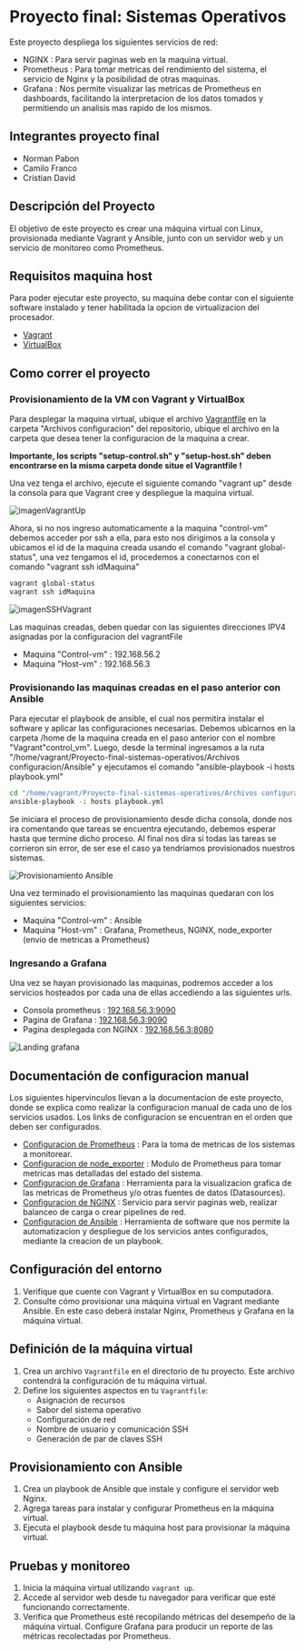 # Proyecto final: Sistemas Operativos

Este proyecto despliega los siguientes servicios de red:

- NGINX : Para servir paginas web en la maquina virtual.
- Prometheus : Para tomar metricas del rendimiento del sistema, el servicio de Nginx y la posibilidad
de otras maquinas.
- Grafana : Nos permite visualizar las metricas de Prometheus en dashboards, facilitando la interpretacion
de los datos tomados y permitiendo un analisis mas rapido de los mismos.

## Integrantes proyecto final

- Norman Pabon 
- Camilo Franco
- Cristian David  

## Descripción del Proyecto

El objetivo de este proyecto es crear una máquina virtual con Linux, provisionada mediante Vagrant y Ansible, junto con un servidor web y un servicio de monitoreo como Prometheus.

## Requisitos maquina host

Para poder ejecutar este proyecto, su maquina debe contar con el siguiente software instalado y tener habilitada la opcion de virtualizacion del procesador.

- [Vagrant](https://www.vagrantup.com/)
- [VirtualBox](https://www.virtualbox.org/)

## Como correr el proyecto

### Provisionamiento de la VM con Vagrant y VirtualBox

Para desplegar la maquina virtual, ubique el archivo [Vagrantfile](https://github.com/Aleksei324/Proyecto-final-sistemas-operativos/tree/main/Archivos%20configuracion/Vagrant) en la carpeta "Archivos configuracion" del repositorio, ubique el archivo en la carpeta que desea tener la configuracion de la maquina a crear. 

**Importante, los scripts "setup-control.sh" y "setup-host.sh" deben encontrarse en la misma carpeta donde situe el Vagrantfile !**

Una vez tenga el archivo, ejecute el siguiente comando "vagrant up" desde la consola para que Vagrant cree y despliegue la maquina virtual.

![imagenVagrantUp](https://raw.githubusercontent.com/Aleksei324/Proyecto-final-sistemas-operativos/main/Documentacion/media/capturaVagrantup.png)

Ahora, si no nos ingreso automaticamente a la maquina "control-vm" debemos acceder por ssh a ella, para esto nos dirigimos a la consola y ubicamos el id de la maquina creada usando el comando "vagrant global-status", una vez tengamos el id, procedemos a conectarnos con el comando "vagrant ssh idMaquina"

```bash
vagrant global-status
vagrant ssh idMaquina
```

![imagenSSHVagrant](https://raw.githubusercontent.com/Aleksei324/Proyecto-final-sistemas-operativos/main/Documentacion/media/imagenSSHVagrant.png)

Las maquinas creadas, deben quedar con las siguientes direcciones IPV4 asignadas por la configuracion del vagrantFile

- Maquina "Control-vm" : 192.168.56.2
- Maquina "Host-vm" : 192.168.56.3

### Provisionando las maquinas creadas en el paso anterior con Ansible

Para ejecutar el playbook de ansible, el cual nos permitira instalar el software y aplicar las configuraciones necesarias. Debemos ubicarnos en la carpeta /home de la maquina creada en el paso anterior con el nombre "Vagrant"control_vm". Luego, desde la terminal ingresamos a la ruta "/home/vagrant/Proyecto-final-sistemas-operativos/Archivos configuracion/Ansible" y ejecutamos el comando "ansible-playbook -i hosts playbook.yml"

```bash
cd "/home/vagrant/Proyecto-final-sistemas-operativos/Archivos configuracion/Ansible"
ansible-playbook -i hosts playbook.yml
```
Se iniciara el proceso de provisionamiento desde dicha consola, donde nos ira comentando que tareas se encuentra ejecutando, debemos esperar hasta que termine dicho proceso. Al final nos dira si todas las tareas se corrieron sin error, de ser ese el caso ya tendriamos provisionados nuestros sistemas.

![Provisionamiento Ansible](https://raw.githubusercontent.com/Aleksei324/Proyecto-final-sistemas-operativos/main/Documentacion/media/provisionando_ansible.png)

Una vez terminado el provisionamiento las maquinas quedaran con los siguientes servicios:

- Maquina "Control-vm" : Ansible
- Maquina "Host-vm" : Grafana, Prometheus, NGINX, node_exporter (envio de metricas a Prometheus)

### Ingresando a Grafana

Una vez se hayan provisionado las maquinas, podremos acceder a los servicios hosteados por cada una de ellas accediendo a las siguientes urls.

- Consola prometheus : [192.168.56.3:9090](http://192.168.56.3:9090)
- Pagina de Grafana : [192.168.56.3:9090](http://192.168.56.3:3000)
- Pagina desplegada con NGINX : [192.168.56.3:8080](http://192.168.56.3:8080)


![Landing grafana](https://raw.githubusercontent.com/Aleksei324/Proyecto-final-sistemas-operativos/main/Documentacion/media/grafana_landing.png)

## Documentación de configuracion manual

Los siguientes hipervinculos llevan a la documentacion de este proyecto, donde se explica como realizar la configuracion manual de cada uno de los servicios usados. Los links de configuracion se encuentran en el orden que deben ser configurados.

- [Configuracion de Prometheus](https://github.com/Aleksei324/Proyecto-final-sistemas-operativos/blob/main/Documentacion/Configuracion%20Prometheus.md) : Para la toma de metricas de los sistemas a monitorear.
- [Configuracion de node_exporter](https://github.com/Aleksei324/Proyecto-final-sistemas-operativos/blob/main/Documentacion/Configuracion%20node_exporter.md) : Modulo de Prometheus para tomar metricas mas detalladas del estado del sistema.
- [Configuracion de Grafana](https://github.com/Aleksei324/Proyecto-final-sistemas-operativos/blob/main/Documentacion/Configuracion%20Ansible.md) : Herramienta para la visualizacion grafica de las metricas de Prometheus y/o otras fuentes de datos (Datasources).
- [Configuracion de NGINX](https://github.com/Aleksei324/Proyecto-final-sistemas-operativos/blob/main/Documentacion/Configuracion%20Nginx.md) : Servicio para servir paginas web, realizar balanceo de carga o crear pipelines de red.
- [Configuracion de Ansible](https://github.com/Aleksei324/Proyecto-final-sistemas-operativos/blob/main/Documentacion/Configuracion%20Ansible.md) : Herramienta de software que nos permite la automatizacion y despliegue de los servicios antes configurados, mediante la creacion de un playbook.

## Configuración del entorno

1. Verifique que cuente con Vagrant y VirtualBox en su computadora.
2. Consulte cómo provisionar una máquina virtual en Vagrant mediante Ansible. En este caso deberá instalar Nginx, Prometheus y Grafana en la máquina virtual.

## Definición de la máquina virtual

1. Crea un archivo `Vagrantfile` en el directorio de tu proyecto. Este archivo contendrá la configuración de tu máquina virtual.
2. Define los siguientes aspectos en tu `Vagrantfile`:
    - Asignación de recursos
    - Sabor del sistema operativo
    - Configuración de red
    - Nombre de usuario y comunicación SSH
    - Generación de par de claves SSH

## Provisionamiento con Ansible

1. Crea un playbook de Ansible que instale y configure el servidor web Nginx.
2. Agrega tareas para instalar y configurar Prometheus en la máquina virtual.
3. Ejecuta el playbook desde tu máquina host para provisionar la máquina virtual.

## Pruebas y monitoreo

1. Inicia la máquina virtual utilizando `vagrant up`.
2. Accede al servidor web desde tu navegador para verificar que esté funcionando correctamente.
3. Verifica que Prometheus esté recopilando métricas del desempeño de la máquina virtual. Configure Grafana para producir un reporte de las métricas recolectadas por Prometheus.